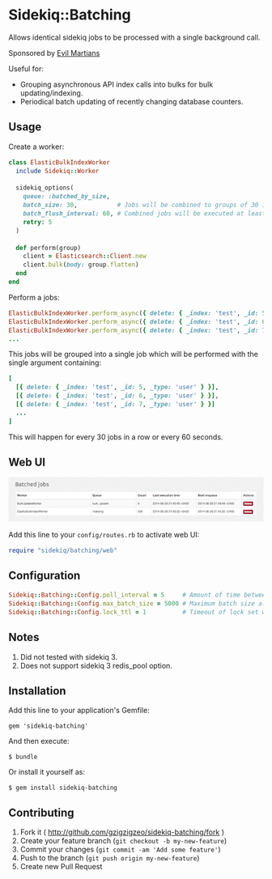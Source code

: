 # Sidekiq::Batching

Allows identical sidekiq jobs to be processed with a single background call.

Sponsored by [Evil Martians](http://evilmartians.com)

Useful for:
* Grouping asynchronous API index calls into bulks for bulk updating/indexing.
* Periodical batch updating of recently changing database counters.

## Usage

Create a worker:

```ruby
class ElasticBulkIndexWorker
  include Sidekiq::Worker

  sidekiq_options(
    queue: :batched_by_size,
    batch_size: 30,           # Jobs will be combined to groups of 30 items
    batch_flush_interval: 60, # Combined jobs will be executed at least every 60 seconds
    retry: 5
  )

  def perform(group)
    client = Elasticsearch::Client.new
    client.bulk(body: group.flatten)
  end
end
```

Perform a jobs:

```ruby
ElasticBulkIndexWorker.perform_async({ delete: { _index: 'test', _id: 5, _type: 'user' } })
ElasticBulkIndexWorker.perform_async({ delete: { _index: 'test', _id: 6, _type: 'user' } })
ElasticBulkIndexWorker.perform_async({ delete: { _index: 'test', _id: 7, _type: 'user' } })
...
```

This jobs will be grouped into a single job which will be performed with the single argument containing:

```ruby
[
  [{ delete: { _index: 'test', _id: 5, _type: 'user' } }],
  [{ delete: { _index: 'test', _id: 6, _type: 'user' } }],
  [{ delete: { _index: 'test', _id: 7, _type: 'user' } }]
  ...
]
```

This will happen for every 30 jobs in a row or every 60 seconds.

## Web UI

![Web UI](web.png)

Add this line to your `config/routes.rb` to activate web UI:

```ruby
require "sidekiq/batching/web"
```

## Configuration

```ruby
Sidekiq::Batching::Config.poll_interval = 5     # Amount of time between polling batches
Sidekiq::Batching::Config.max_batch_size = 5000 # Maximum batch size allowed
Sidekiq::Batching::Config.lock_ttl = 1          # Timeout of lock set when batched job enqueues
```

## Notes

1. Did not tested with sidekiq 3.
1. Does not support sidekiq 3 redis_pool option.

## Installation

Add this line to your application's Gemfile:

    gem 'sidekiq-batching'

And then execute:

    $ bundle

Or install it yourself as:

    $ gem install sidekiq-batching

## Contributing

1. Fork it ( http://github.com/gzigzigzeo/sidekiq-batching/fork )
2. Create your feature branch (`git checkout -b my-new-feature`)
3. Commit your changes (`git commit -am 'Add some feature'`)
4. Push to the branch (`git push origin my-new-feature`)
5. Create new Pull Request
